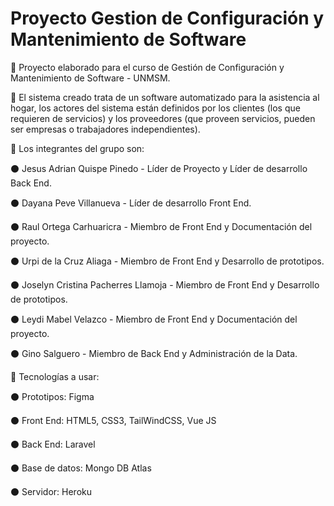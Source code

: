 # Proyecto Gestion de Configuración y Mantenimiento de Software
📌 Proyecto elaborado para el curso de Gestión de Configuración y Mantenimiento de Software - UNMSM.

📌 El sistema creado trata de un software automatizado para la asistencia al hogar, los actores del sistema están definidos por los clientes (los que requieren de servicios) y los proveedores (que proveen servicios, pueden ser empresas o trabajadores independientes).

📌 Los integrantes del grupo son:

  ⚫ Jesus Adrian Quispe Pinedo - Líder de Proyecto y Líder de desarrollo Back End.
  
  ⚫ Dayana Peve Villanueva - Líder de desarrollo Front End.
  
  ⚫ Raul Ortega Carhuaricra - Miembro de Front End y Documentación del proyecto.
  
  ⚫ Urpi de la Cruz Aliaga - Miembro de Front End y Desarrollo de prototipos.
  
  ⚫ Joselyn Cristina Pacherres Llamoja - Miembro de Front End y Desarrollo de prototipos.
  
  ⚫ Leydi Mabel Velazco - Miembro de Front End y Documentación del proyecto.
  
  ⚫ Gino Salguero - Miembro de Back End y Administración de la Data.
    
📌 Tecnologías a usar:

  ⚫ Prototipos: Figma
  
  ⚫ Front End: HTML5, CSS3, TailWindCSS, Vue JS
  
  ⚫ Back End: Laravel
  
  ⚫ Base de datos: Mongo DB Atlas
  
  ⚫ Servidor: Heroku
